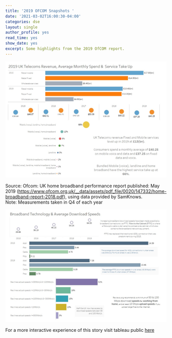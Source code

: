 ```yaml
---
title: '2019 OFCOM Snapshots '
date: '2021-03-02T16:00:30-04:00'
categories: dse
layout: single
author_profile: yes
read_time: yes
show_date: yes
excerpt: Some highlights from the 2019 OfCOM report. 
---
```


![](figure/Ofcom-2019-Revenue.jpg)

Source: Ofcom: UK home broadband performance report published: May 2019 (https://www.ofcom.org.uk/__data/assets/pdf_file/0020/147332/home-broadband-report-2018.pdf), using data provided by SamKnows.  
Note: Measurements taken in Q4 of each year

![](figure/broadband-technology.jpg)

For a more interactive experience of this story visit tableau public [here](https://public.tableau.com/views/OfCOMUK2019MobileFIxedBroadbandTakeaways/Dashboard4?:language=en-GB&:display_count=y&:origin=viz_share_link)

